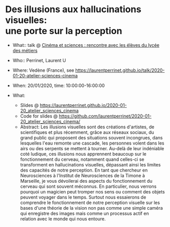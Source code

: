# Des illusions aux hallucinations visuelles: <BR> une porte sur la perception

* What:: talk @ [Cinéma et sciences : rencontre avec les élèves du lycée des métiers](https://www.jnlf.fr/agenda/jnlf-lille-2019)
* Who:: Perrinet, Laurent U
* Where: Vedène (France), see https://laurentperrinet.github.io/talk/2020-01-20-atelier-sciences-cinema
* When: 20/01/2020, time: 10:00:00-16:00:00

* What:
  * Slides @ https://laurentperrinet.github.io/2020-01-20_atelier_sciences_cinema
  * Code for slides @ https://github.com/laurentperrinet/2020-01-20_atelier_sciences_cinema/
  * Abstract: Les illusions visuelles sont des créations d'artistes, de scientifiques et plus récemment, grâce aux réseaux sociaux, du grand public qui proposent des situations souvent incongrues, dans lesquelles l'eau remonte une cascade, les personnes volent dans les airs ou des serpents se mettent à tourner. Au-delà de leur indéniable coté ludique, ces illusions nous apprennent beaucoup sur le fonctionnement du cerveau, notamment quand celles-ci se transforment en hallucinations visuelles, dépassant ainsi les limites des capacités de notre perception. En tant que chercheur en Neurosciences à l'Institut de Neurosciences de la Timone à Marseille, je vous dévoilerai des aspects du fonctionnement du cerveau qui sont souvent méconnus. En particulier, nous verrons pourquoi un magicien peut tromper nos sens ou comment des objets peuvent voyager dans le temps. Surtout nous essaierons de comprendre le fonctionnement de notre perception visuelle sur les bases d'une théorie de la vision non pas comme une simple caméra qui enregistre des images mais comme un processus actif en relation avec le monde qui nous entoure.

